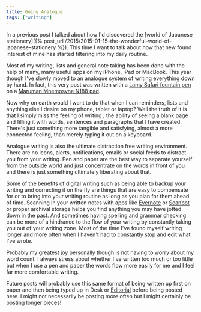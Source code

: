 ```yaml
---
title: Going Analogue
tags: ["writing"]
---
```

In a previous post I talked about how I'd discovered the [world of Japanese stationery]({% post_url /2015/2015-01-15-the-wonderful-world-of-japanese-stationery %}). This time I want to talk about how that new found interest of mine has started filtering into my daily routine.

Most of my writing, lists and general note taking has been done with the help of many, many useful apps on my iPhone, iPad or MacBook. This year though I've slowly moved to an analogue system of writing everything down by hand. In fact, this very post was written with a [Lamy Safari fountain pen][1] on a [Maruman Mnemosyne N188 pad][2].

Now why on earth would I want to do that when I can reminders, lists and anything else I desire on my phone, tablet or laptop? Well the truth of it is that I simply miss the feeling of writing , the ability of seeing a blank page and filling it with words, sentences and paragraphs that I have created. There's just something more tangible and satisfying, almost a more connected feeling, than merely typing it out on a keyboard.

Analogue writing is also the ultimate distraction free writing environment. There are no icons, alerts, notifications, emails or social feeds to distract you from your writing. Pen and paper are the best way to separate yourself from the outside world and just concentrate on the words in front of you and there is just something ultimately liberating about that.

Some of the benefits of digital writing such as being able to backup your writing and correcting it on the fly are things that are easy to compensate for or to bring into your writing routine as long as you plan for them ahead of time. Scanning in your written notes with apps like [Evernote][3] or [Scanbot][4] or proper archival storage helps you find anything you may have jotted down in the past. And sometimes having spelling and grammar checking can be more of a hindrance to the flow of your writing by constantly taking you out of your writing zone. Most of the time I've found myself writing longer and more often when I haven't had to constantly stop and edit what I've wrote.

Probably my greatest joy personally though is not having to worry about my word count. I always stress about whether I've written too much or too little but when I use a pen and paper the words flow more easily for me and I feel far more comfortable writing.

Future posts will probably use this same format of being written up first on paper and then being typed up in Desk or [Editorial][5] before being posted here. I might not necessarily be posting more often but I might certainly be posting longer pieces!

 [1]: http://www.jetpens.com/Lamy-Safari-Fountain-Pen-Medium-Nib-Yellow-Body/pd/7014
 [2]: http://www.jetpens.com/Maruman-Mnemosyne-Project-Notepad-A5-5.8-X-8.3-5-mm-X-5-mm-Graph-70-Sheets/pd/5257
 [3]: https://evernote.com
 [4]: https://scanbot.io/
 [5]: http://omz-software.com/editorial/